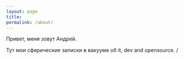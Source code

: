```yaml
---
layout: page
title:
permalink: /about/
---
```


Привет, меня зовут Андрей.

Тут мои сферические записки в вакууме об it, dev and opensource.
/
